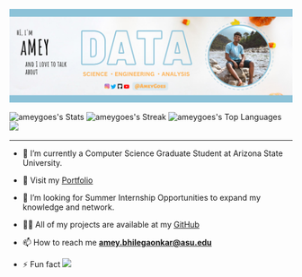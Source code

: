   <!--  HeadLine -->
![alt text](./images/Amey.png)
  <!--  HeadLine Ends -->

  ![ameygoes's Stats](https://github-readme-stats.vercel.app/api?username=Ask149&theme=highcontrast&show_icons=true&hide_border=false&count_private=true)
  ![ameygoes's Streak](https://github-readme-streak-stats.herokuapp.com/?user=Ask149&theme=highcontrast&hide_border=false)
  ![ameygoes's Top Languages](https://github-readme-stats.vercel.app/api/top-langs/?username=Ask149&theme=highcontrast&show_icons=true&hide_border=false&layout=compact)
  ![](https://hit.yhype.me/github/profile?user_id=39159923)

  <hr>  

  <!-- A bit about what I do? -->
  - 🔭 I’m currently a Computer Science Graduate Student at Arizona State University.

  - 🌱 Visit my [Portfolio](https://ameyportfolio.netlify.app/)
  
  - 👯 I’m looking for Summer Internship Opportunities to expand my knowledge and network.

  - 👨‍💻 All of my projects are available at my [GitHub](https://github.com/ameygoes)

  - 📫 How to reach me **amey.bhilegaonkar@asu.edu**

  - ⚡ Fun fact  ![](https://komarev.com/ghpvc/?username=Ztrimus&style=for-the-badge)
  

